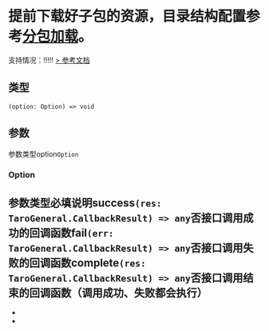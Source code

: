 # 提前下载好子包的资源，目录结构配置参考[分包加载](https://smartprogram.baidu.com/docs/develop/framework/subpackages/)。
支持情况：!!!!!
[> 参考文档
](https://smartprogram.baidu.com/docs/develop/api/open/swan-loadSubPackage/)
## 类型[​](loadSubPackage.html#类型)
```tsx
(option: Option) => void
```

## 参数[​](loadSubPackage.html#参数)
参数类型option`Option`
### Option[​](loadSubPackage.html#option)
参数类型必填说明success`(res: TaroGeneral.CallbackResult) => any`否接口调用成功的回调函数fail`(err: TaroGeneral.CallbackResult) => any`否接口调用失败的回调函数complete`(res: TaroGeneral.CallbackResult) => any`否接口调用结束的回调函数（调用成功、失败都会执行）
- 
- 

-

